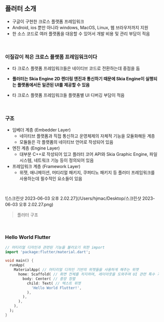 ## 플러터 소개

- 구글이 구현한 크로스 플랫폼 프레임워크
- Android, ios 뿐만 아니라 windows, MacOS, Linux, 웹 브라우저까지 지원
- 한 소스 코드로 여러 플랫폼을 대응할 수 있어서 개발 비용 및 관리 부담이 적음

<br>

### 이질감이 적은 크로스 플랫폼 프레임워크이다

- 타 크로스 플랫폼 프레임워크들은 네이티브 코드로 전환하는데 중점을 둠

- **플러터는 Skia Engine 2D 렌더링 엔진과 통신하기 때문에 Skia Engine이 실행되는 플랫폼에서든 일관된 UI를 제공할 수 있음**
- 타 크로스 플랫폼 프레임워크들 플랫폼별 UI 디버깅 부담이 적음

<br>

### 구조

- 임베더 계층 (Embedder Layer)
  - 네이티브 플랫폼과 직접 통신하고 운영체제의 자체적 기능을 모듈화해둔 계층
  - 모듈들은 각 플랫폼의 네이티브 언어로 작성되어 있음
- 엔진 계층 (Engine Layer)
  - 대부분 C++로 작성되어 있고 플러터 코어 API와 Skia Graphic Engine, 파일 시스템, 네트워크 기능 등이 정의되어 있음 
- 프레임워크 계층 (Framework Layer)
  - 위젯, 애니메이션, 머티리얼 패키지, 쿠퍼티노 패키지 등 플러터 프레임워크를 사용하는데 필수적인 요소들이 있음

<br>

![스크린샷 2023-06-03 오후 2.02.27](/Users/hjmac/Desktop/스크린샷 2023-06-03 오후 2.02.27.png)

>  플러터 구조

<br>

### Hello World Flutter

```dart
// 머티리얼 디자인과 관련된 기능을 불러오기 위한 import
import 'package:flutter/material.dart';

void main() {
  runApp(
    MaterialApp( // 머티리얼 디자인 기반의 위젯들을 사용하게 해주는 위젯
      home: Scaffold( // 화면 전체를 차지하며, 레이아웃을 도와주며 UI 관련 특수 기능을 제공
        body: Center( // 중앙 정렬
          child: Text( // 텍스트 위젯
            'Hello World Flutter!',
          ),
        ),
      ),
    ),
  );
}
```

